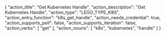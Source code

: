 {
"action_title": "Get Kubernetes Handle",
"action_description": "Get Kubernetes Handle",
"action_type": "LEGO_TYPE_K8S",
"action_entry_function": "k8s_get_handle",
"action_needs_credential": true,
"action_supports_poll": false,
"action_supports_iteration": false,
"action_verbs": [
"get"
],
"action_nouns": [
"k8s",
"kubernetes",
"handle"
]
}
